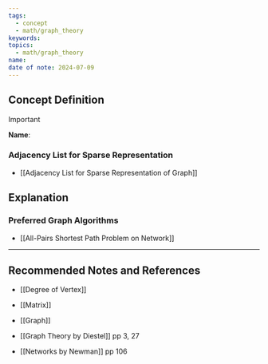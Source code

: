 ```yaml
---
tags:
  - concept
  - math/graph_theory
keywords: 
topics:
  - math/graph_theory
name: 
date of note: 2024-07-09
---
```


## Concept Definition

>[!important]
>**Name**: 





### Adjacency List for Sparse Representation

- [[Adjacency List for Sparse Representation of Graph]]


## Explanation

### Preferred Graph Algorithms

- [[All-Pairs Shortest Path Problem on Network]]





-----------
##  Recommended Notes and References


- [[Degree of Vertex]]
- [[Matrix]]
- [[Graph]]

- [[Graph Theory by Diestel]] pp 3, 27
- [[Networks by Newman]] pp 106